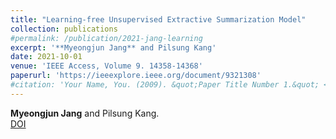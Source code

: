 ```yaml
---
title: "Learning-free Unsupervised Extractive Summarization Model"
collection: publications
#permalink: /publication/2021-jang-learning
excerpt: '**Myeongjun Jang** and Pilsung Kang'
date: 2021-10-01
venue: 'IEEE Access, Volume 9. 14358-14368'
paperurl: 'https://ieeexplore.ieee.org/document/9321308'
#citation: 'Your Name, You. (2009). &quot;Paper Title Number 1.&quot; <i>Journal 1</i>. 1(1).'
---
```

**Myeongjun Jang** and Pilsung Kang.  
[DOI](https://ieeexplore.ieee.org/document/9321308)
